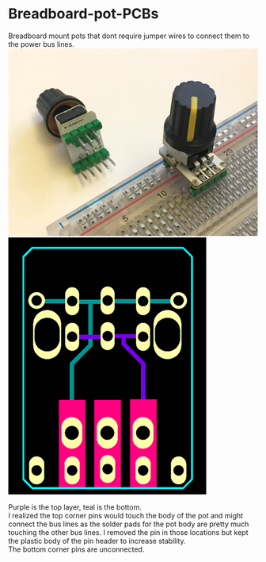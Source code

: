 # Breadboard-pot-PCBs  
    
Breadboard mount pots that dont require jumper wires to connect them to the power bus lines.  
![](https://raw.githubusercontent.com/BleepLabs/Breadboard-pot-PCBs/main/pot-pcb-21a-picture.png)  
![](https://raw.githubusercontent.com/BleepLabs/Breadboard-pot-PCBs/main/pot-pcb-21a-pcb.png)   
  
Purple is the top layer, teal is the bottom.  
I realized the top corner pins would touch the body of the pot and might connect the bus lines as the solder pads for the pot body are pretty much touching the other bus lines. I removed the pin in those locations but kept the plastic body of the pin header to increase stability.  
The bottom corner pins are unconnected.  
